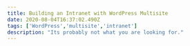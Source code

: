 ```yaml
---
title: Building an Intranet with WordPress Multisite
date: 2020-08-04T16:37:02.490Z
tags: ['WordPress','multisite','intranet']
description: "Its probably not what you are looking for."
---
```

